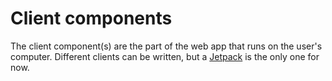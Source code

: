 Client components
=================

The client component(s) are the part of the web app that runs on the user's computer. Different clients can be written, but a [Jetpack][] is the only one for now.

[Jetpack]:  https://jetpack.mozillalabs.com/    "Jetpack"
